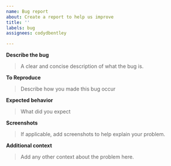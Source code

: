 ```yaml
---
name: Bug report
about: Create a report to help us improve
title: ''
labels: bug
assignees: codydbentley

---
```


**Describe the bug**
> A clear and concise description of what the bug is.

**To Reproduce**
> Describe how you made this bug occur

**Expected behavior**
> What did you expect

**Screenshots**
> If applicable, add screenshots to help explain your problem.

**Additional context**
>Add any other context about the problem here.
